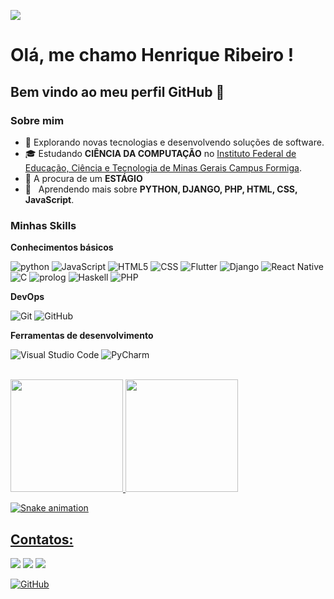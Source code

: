![](https://komarev.com/ghpvc/?username=iuricode&color=006bed)

# Olá, me chamo Henrique Ribeiro ! 
## Bem vindo ao meu perfil GitHub 👋

<h3>Sobre mim</h3>

- 🤔 Explorando novas tecnologias e desenvolvendo soluções de software.
- 🎓 Estudando **CIÊNCIA DA COMPUTAÇÃO** no <a href="https://www.formiga.ifmg.edu.br/">Instituto Federal de Educação, Ciência e Tecnologia de Minas Gerais
Campus Formiga</a>.
- 💼 A procura de um **ESTÁGIO** 
- 🌱 &nbsp; Aprendendo mais sobre **PYTHON, DJANGO, PHP, HTML, CSS, JavaScript**.

<h3>Minhas Skills</h3>

**Conhecimentos básicos**
          
![python](https://img.shields.io/badge/-Python-333333?style=flat&logo=python&logoColor=00599C)
![JavaScript](https://img.shields.io/badge/-JavaScript-333333?style=flat&logo=javascript)
![HTML5](https://img.shields.io/badge/-HTML5-333333?style=flat&logo=HTML5)
![CSS](https://img.shields.io/badge/-CSS-333333?style=flat&logo=CSS3&logoColor=1572B6)
![Flutter](https://img.shields.io/badge/-Flutter-333333?style=flat&logo=Flutter)
![Django](https://img.shields.io/badge/-Django-333333?style=flat&logo=Django)
![React Native](https://img.shields.io/badge/-React%20Native-333333?style=flat&logo=react)
![C](https://img.shields.io/badge/-C-333333?style=flat&logo=C)
![prolog](https://img.shields.io/badge/-prolog-333333?style=flat&logo=Prolog)
![Haskell](https://img.shields.io/badge/-Haskell-333333?style=flat&logo=Haskell)
![PHP](https://img.shields.io/badge/-PHP-333333?style=flat&logo=PHP)


**DevOps**

![Git](https://img.shields.io/badge/-Git-333333?style=flat&logo=git)
![GitHub](https://img.shields.io/badge/-GitHub-333333?style=flat&logo=github)


**Ferramentas de desenvolvimento**

![Visual Studio Code](https://img.shields.io/badge/-Visual%20Studio%20Code-333333?style=flat&logo=visual-studio-code&logoColor=007ACC)
![PyCharm](https://img.shields.io/badge/-PyCharm-333333?style=flat&logo=pycharm-ide&logoColor=2C2255)


<br/>

<div>
<a href="https://github.com/Henrique088">
<img loading="lazy" height="180em" src="https://github-readme-stats.vercel.app/api/top-langs/?username=Henrique088&layout=compact&langs_count=7&theme=dracula"/>
<img loading="lazy" height="180em" src="https://github-readme-stats.vercel.app/api?username=Henrique088&show_icons=true&theme=dracula&include_all_commits=true&count_private=true"/>
</div>

![Snake animation](https://github.com/Henrique088/Henrique088/blob/output/github-contribution-grid-snake.svg)
## Contatos:

<div>
<a href = "mailto:henriqueribeiro88bb@gmail.com"><img loading="lazy" src="https://img.shields.io/badge/Gmail-D14836?style=for-the-badge&logo=gmail&logoColor=white" target="_blank"></a>
<a href="https://www.linkedin.com/in/henrique-ribeiro-551061298" target="_blank"><img loading="lazy" src="https://img.shields.io/badge/-LinkedIn-%230077B5?style=for-the-badge&logo=linkedin&logoColor=white" target="_blank"></a>   
<a href="[https://instagram.com/seu-usuário-instagram-aqui](https://www.instagram.com/henriqueribeiro88)" target="_blank"><img loading="lazy" src="https://img.shields.io/badge/-Instagram-%23E4405F?style=for-the-badge&logo=instagram&logoColor=white" target="_blank"></a>
</div>


[![GitHub](https://img.shields.io/github/followers/iuricode?label=follow&style=social)](LINK-DO-SEU-GITHUB)
